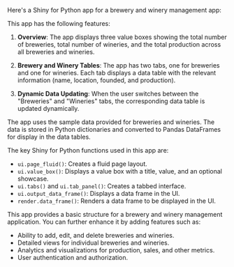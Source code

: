 Here's a Shiny for Python app for a brewery and winery management app:

This app has the following features:

1. **Overview**: The app displays three value boxes showing the total number of breweries, total number of wineries, and the total production across all breweries and wineries.

2. **Brewery and Winery Tables**: The app has two tabs, one for breweries and one for wineries. Each tab displays a data table with the relevant information (name, location, founded, and production).

3. **Dynamic Data Updating**: When the user switches between the "Breweries" and "Wineries" tabs, the corresponding data table is updated dynamically.

The app uses the sample data provided for breweries and wineries. The data is stored in Python dictionaries and converted to Pandas DataFrames for display in the data tables.

The key Shiny for Python functions used in this app are:

- `ui.page_fluid()`: Creates a fluid page layout.
- `ui.value_box()`: Displays a value box with a title, value, and an optional showcase.
- `ui.tabs()` and `ui.tab_panel()`: Creates a tabbed interface.
- `ui.output_data_frame()`: Displays a data frame in the UI.
- `render.data_frame()`: Renders a data frame to be displayed in the UI.

This app provides a basic structure for a brewery and winery management application. You can further enhance it by adding features such as:

- Ability to add, edit, and delete breweries and wineries.
- Detailed views for individual breweries and wineries.
- Analytics and visualizations for production, sales, and other metrics.
- User authentication and authorization.